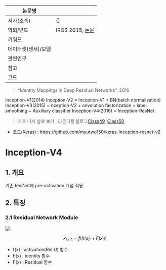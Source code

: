 |논문명 | |
| --- | --- |
| 저자\(소속\) | \(\) |
| 학회/년도 | IROS 2015, [논문]() |
| 키워드 | |
| 데이터셋(센서)/모델 | |
| 관련연구||
| 참고 | |
| 코드 | |





> “Identity Mappings in Deep Residual Networks", 2016

Inception-V1(2014)
Inception-V2 = Inception-V1 +  BN(batch normalization) 
Inception-V3(2015) = nception-V2 + onvolution factorization + label smoothing + Auxiliary classifier
Inception-V4(2016) = 
Inception-ResNet

> 추후 다시 살펴 보기 : 라온피플 블로그[Class49](http://laonple.blog.me/220752877630), [Class50](http://laonple.blog.me/220752877630) 

- 코드(Keras) : https://github.com/myutwo150/keras-inception-resnet-v2

# Inception-V4

## 1. 개요 





기존 ResNet에 pre-activation 개념 적용 

## 2. 특징 

### 2.1 Residual Network Module

![](http://i.imgur.com/f75jugS.png)

$$ 
x_{l+1} = f(h(x_l) + F(x_l))
$$

- f(x) : activation(ReLU) 함수
- h(x) : identity 함수
- F(x) : Residual 함수




